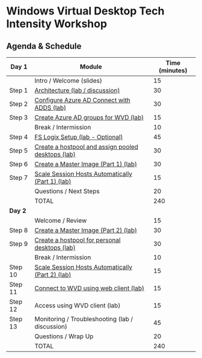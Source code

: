 # Windows Virtual Desktop Tech Intensity Workshop


## Agenda & Schedule

| Day 1     | Module                                                       | Time (minutes) |
| --------- | ------------------------------------------------------------ | -------------- |
|           | Intro / Welcome (slides)                                     | 15             |
| Step 1    | [Architecture (lab / discussion)](1%20-%20Deploying%20Azure%20Infrastructure%20and%20AD%20DS.md) | 30             |
| Step 2    | [Configure Azure AD Connect with ADDS (lab)](2%20-%20Configuring%20Azure%20AD%20Connect%20with%20AD%20DS.md) | 30             |
| Step 3    | [Create Azure AD groups for WVD (lab)](3%20-%20Create%20Azure%20AD%20groups%20for%20WVD.md) | 15             |
|           | Break / Intermission                                         | 10             |
| Step 4    | [FS Logix Setup (lab - Optional)](4%20-%20FSLogix%20Setup.md) | 45             |
| Step 5    | [Create a hostpool and assign pooled desktops (lab)](5%20-%20Create%20a%20host%20pool%20and%20assign%20pooled%20remote%20apps.md) | 30             |
| Step 6    | [Create a Master Image (Part 1) (lab)](6%20-%20Create%20a%20master%20image%20for%20WVD%20Part%201.md) | 30             |
| Step 7    | [Scale Session Hosts Automatically (Part 1) (lab)]()         | 15             |
|           | Questions / Next Steps                                       | 20             |
|           | TOTAL                                                        | 240            |
| **Day 2** |                                                              |                |
|           | Welcome / Review                                             | 15             |
| Step 8    | [Create a Master Image (Part 2) (lab)](8%20-%20Create%20a%20master%20image%20for%20WVD%20Part%202.md) | 30             |
| Step 9    | [Create a hostpool for personal desktops (lab)](9%20-%20Create%20a%20host%20pool%20for%20personal%20desktops.md)                | 30             |
|           | Break / Intermission                                         | 10             |
| Step 10   | [Scale Session Hosts Automatically (Part 2) (lab)](10%20-%20Scale%20session%20hosts%20automatically%20Part%202.md) | 15             |
| Step 11   | [Connect to WVD using web client (lab)](11%20-%20Connect%20to%20WVD%20using%20web%20client.md)                        | 15             |
| Step 12   | Access using WVD client (lab)                                | 15             |
| Step 13   | Monitoring / Troubleshooting (lab / discussion)              | 45             |
|           | Questions / Wrap Up                                          | 20             |
|           | TOTAL                                                        | 240            |
